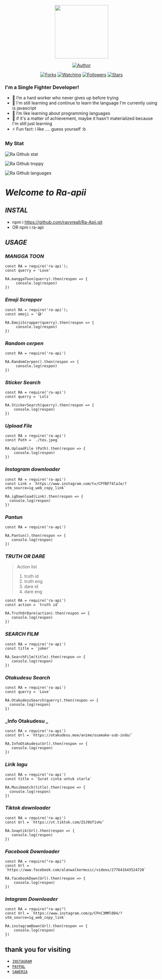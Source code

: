 ﻿﻿<p align="center">
<img src="https://i.ibb.co/cwKfKsv/IMG-20210519-202626.jpg" width="176" height="176"/>
</p>
<p align="center">
<a href="https://github.com/rayyreall"><img title="Author" src="https://img.shields.io/badge/Author-rayyreall-red.svg?style=for-the-badge&logo=github"></a>
</p>
<p align="center">
<a href="https://github.com/rayyreall/Ra-Apii/network/members"><img title="Forks" src="https://img.shields.io/github/forks/rayyreall/Base-Self-OpenWa?color=red&style=flat-square"></a>
<a href="https://github.com/rayyreall/Ra-Apii/watchers"><img title="Watching" src="https://img.shields.io/github/watchers/rayyreall/Ra-Apii?label=Watchers&color=blue&style=flat-square"></a>
<a href="https://github.com/rayyreall/Ra-Apii"><img title="Followers" src="https://img.shields.io/github/followers/rayyreall?color=blue&style=flat-square"></a>
<a href="https://github.com/rayyreall/Ra-Apii/stargazers/"><img title="Stars" src="https://img.shields.io/github/stars/rayyreall/Ra-Apii?color=red&style=flat-square"></a>
</p>

### I'm a Single Fighter Developer!
- 🔭 I’m a hard worker who never gives up before trying
- 🌱 I'm still learning and continue to learn the language I'm currently using is javascript
- 👯 I’m like learning about programming languages
- 🥅 if it's a matter of achievement, maybe it hasn't materialized because I'm still just learning
- ⚡ Fun fact: i like .... guess yourself :b

### My Stat
![Ra Github stat](https://github-readme-stats.vercel.app/api?username=rayyreall&theme=midnight-purple&show_icons=true) 

![Ra Github troppy](https://github-profile-trophy.vercel.app/?username=ryo-ma&theme=monokai)

![Ra Github languages](https://github-readme-stats.vercel.app/api/top-langs/?username=rayyreall&theme=tokyonight)




# *_Welcome to Ra-apii_*


## *_INSTAL_*
- npm i https://github.com/rayyreall/Ra-Apii.git 
- OR npm i ra-api


## *_USAGE_*


### _MANGGA TOON_

```
const RA = require('ra-api');
const querry = 'Love'

RA.manggaToon(querry).then(respon => {
     console.log(respon)
})
```

### _Emoji Scrapper_

```
const RA = require('ra-api');
const emoji = '😅'

RA.EmojiScrapper(querry).then(respon => {
     console.log(respon)
})
```

### _Random cerpen_

```
const RA = require('ra-api')

RA.RandomCerpen().then(respon => {
     console.log(respon)
})
```

### _Sticker Search_

```
const RA = require('ra-api')
const querry = `Loli`

RA.StickerSearch(querry).then(respon => {
    console.log(respon)
})
```
### _Upload File_

```
const RA = require('ra-api')
const Path = `./tes.jpeg`

RA.UploadFile (Path).then(respon => {
    console.log(respon)
})
```

### _Instagram downloader_

```
const RA = require('ra-api')
const Link = `https://www.instagram.com/tv/CPfBF74laJe/?utm_source=ig_web_copy_link`

RA.igDownload(Link).then(respon => {
  console.log(respon)
})
```

### _Pantun_

```
const RA = require('ra-api')

RA.Pantun().then(respon => {
   console.log(respon)
})
```

### _TRUTH OR DARE_

> Action list
> 1. truth id
> 2. truth eng
> 3. dare id
> 4. dare eng

```
const RA = require('ra-api')
const action = `truth id`

RA.TruthOrDare(action).then(respon => {
   console.log(respon)
})
```

### _SEARCH FILM_

```
const RA = require('ra-api')
const title = `joker`

RA.SearchFilm(title).then(respon => {
   console.log(respon)
})
```

### _Otakudesu Search_

```
const RA = require('ra-api')
const querry = `Love`

RA.OtakudesuSearch(querry).then(respon => {
  console.log(respon)
})
```

### _Info Otakudesu _

```
const RA = require('ra-api')
const Url = `https://otakudesu.moe/anime/osamake-sub-indo/`

RA.InfoOtakudesu(Url).then(respon => {
   console.log(respon)
})
```

### _Lirik lagu_

```
const RA = require('ra-api')
const title = `Surat cinta untuk starla`

RA.Musikmatch(title).then(respon => {
  console.log(respon)
})
```

### _Tiktok downloader_

```
const RA = require('ra-api')
const Url = `https://vt.tiktok.com/ZSJ9Uf1vH/`

RA.Snaptik(Url).then(respon => {
   console.log(respon)
})
```

### _Facebook Downloader_

```
const RA = require("ra-api")
const Url = `https://www.facebook.com/alanwalkermusic/videos/277641643524720`

RA.facebookDown(Url).then(respon => {
	console.log(respon)
})
```

### _Intagram Downloader_

```
const RA = require("ra-api")
const Url = `https://www.instagram.com/p/CPnC3MMl0D4/?utm_source=ig_web_copy_link`

RA.instagramDown(Url).then(respon => {
	console.log(respon)
})
```


## thank you for visiting
* [`INSTAGRAM`](https://www.instagram.com/rayyreall/) 
* [`PAYPAL`](https://www.paypal.me/rayyreall) 
* [`SAWERIA`](https://saweria.co/RayyNihBOSS) 
